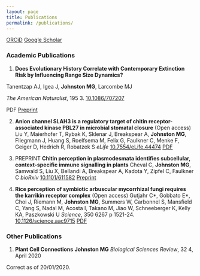 ```yaml
---
layout: page
title: Publications
permalink: /publications/
---
```




[ORCiD](https://orcid.org/0000-0003-1141-6135) [Google Scholar](https://scholar.google.co.uk/citations?user=nliFYiAAAAAJ) 

### Academic Publications

1. **Does Evolutionary History Correlate with Contemporary Extinction Risk by Influencing Range Size Dynamics?**

Tanentzap AJ, Igea J, **Johnston MG**, Larcombe MJ

_The American Naturalist_, 195 3. [10.1086/707207](https://doi.org/10.1086/707207)

PDF [Preprint](https://doi.org/10.1101/152215)

2. **Anion channel SLAH3 is a regulatory target of chitin receptor-associated kinase PBL27 in microbial stomatal closure** (Open access)
Liu Y, Maierhofer T, Rybak K, Sklenar J, Breakspear A, **Johnston MG**, Fliegmann J, Huang S, Roelfsema M, Felix G, Faulkner C, Menke F, Geiger D, Hedrich R, Robatzek S
_eLife_ [10.7554/eLife.44474](https://doi.org/10.7554/eLife.44474)
[PDF](https://elifesciences.org/download/aHR0cHM6Ly9jZG4uZWxpZmVzY2llbmNlcy5vcmcvYXJ0aWNsZXMvNDQ0NzQvZWxpZmUtNDQ0NzQtdjIucGRm/elife-44474-v2.pdf?_hash=MS%2Fe8Ucp%2BOx0sEzkRgYx4D76p4V%2FfDpTdqdX8TjjOxQ%3D)

3. PREPRINT **Chitin perception in plasmodesmata identifies subcellular, context-specific immune signalling in plants**
Cheval C, **Johnston MG**, Samwald S, Liu X, Bellandi A, Breakspear A, Kadota Y, Zipfel C, Faulkner C
_bioRxiv_ [10.1101/611582](https://doi.org/10.1101/611582)
[Preprint](https://doi.org/10.1101/611582)

4. **Rice perception of symbiotic arbuscular mycorrhizal fungi requires the karrikin receptor complex** (Open access)
Gutjahr C*, Gobbato E*, Choi J, Riemann M, **Johnston MG**, Summers W, Carbonnel S, Mansfield C, Yang S, Nadal M, Acosta I, Takano M, Jiao W, Schneeberger K, Kelly KA, Paszkowski U
_Science_, 350 6267 p 1521-24. [10.1126/science.aac9715](https://doi.org/10.1126/science.aac9715)
[PDF](https://science.sciencemag.org/content/350/6267/1521.full.pdf)

### Other Publications

1. **Plant Cell Connections**
**Johnston MG**
_Biological Sciences Review_, 32 4, April 2020

Correct as of 20/01/2020.
